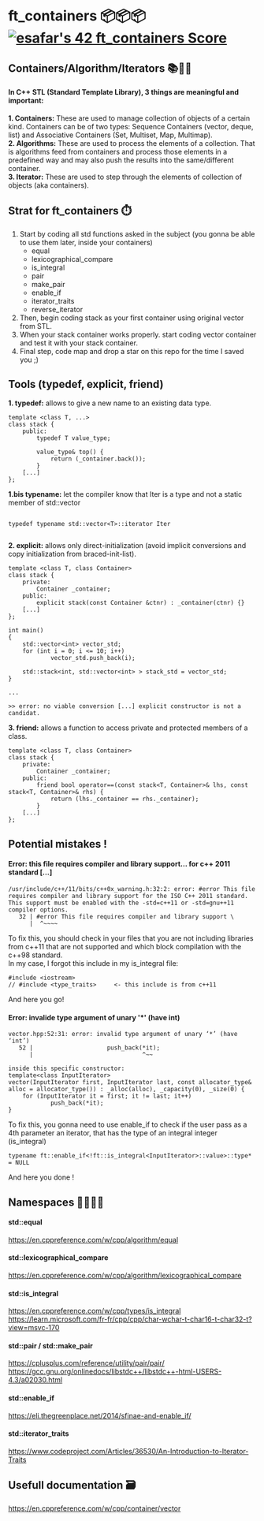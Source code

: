 # ft_containers 📦📦📦 [![esafar's 42 ft_containers Score](https://badge42.vercel.app/api/v2/cl6l739qg00490gialxmtgsrk/project/2852806)](https://github.com/JaeSeoKim/badge42)
  
## Containers/Algorithm/Iterators 📚🔢📐  
#### In C++ STL (Standard Template Library), 3 things are meaningful and important:  
  
**1. Containers:** These are used to manage collection of objects of a certain kind. Containers can be of two types: Sequence Containers (vector, deque, list) and Associative Containers (Set, Multiset, Map, Multimap).  
**2. Algorithms:** These are used to process the elements of a collection. That is algorithms feed from containers and process those elements in a predefined way and may also push the results into the same/different container.  
**3. Iterator:** These are used to step through the elements of collection of objects (aka containers).  
  
## Strat for ft_containers ⏱️  
  
1. Start by coding all std functions asked in the subject (you gonna be able to use them later, inside your containers)
	- equal
	- lexicographical_compare
	- is_integral
	- pair
	- make_pair
	- enable_if
	- iterator_traits
	- reverse_iterator
2. Then, begin coding stack as your first container using original vector from STL.  
3. When your stack container works properly. start coding vector container and test it with your stack container.  
4. Final step, code map and drop a star on this repo for the time I saved you ;)    
  
## Tools (typedef, explicit, friend)  
  
**1. typedef:** allows to give a new name to an existing data type.  
```
template <class T, ...>
class stack {
	public:
		typedef T value_type;
		
		value_type& top() {
   			return (_container.back());
		}
	[...]
};
```

**1.bis typename:** let the compiler know that Iter is a type and not a static member of std::vector  
```
  
typedef typename std::vector<T>::iterator Iter  
  
```

**2. explicit:** allows only direct-initialization (avoid implicit conversions and copy initialization from braced-init-list).  
```
template <class T, class Container>
class stack {
	private:
		Container _container;
	public:
		explicit stack(const Container &ctnr) : _container(ctnr) {}
	[...]
};

int main()
{
	std::vector<int> vector_std;
	for (int i = 0; i <= 10; i++)
        	vector_std.push_back(i);
	
   	std::stack<int, std::vector<int> > stack_std = vector_std;
}

...

>> error: no viable conversion [...] explicit constructor is not a candidat.

```
**3. friend:** allows a function to access private and protected members of a class.  
```
template <class T, class Container>
class stack {
	private:
		Container _container;
	public:
		friend bool operator==(const stack<T, Container>& lhs, const stack<T, Container>& rhs) {
			return (lhs._container == rhs._container);
		}
	[...]
};

```

## Potential mistakes !
#### Error: this file requires compiler and library support... for c++ 2011 standard [...]
```
/usr/include/c++/11/bits/c++0x_warning.h:32:2: error: #error This file requires compiler and library support for the ISO C++ 2011 standard. This support must be enabled with the -std=c++11 or -std=gnu++11 compiler options.
   32 | #error This file requires compiler and library support \
      |  ^~~~~
```
To fix this, you should check in your files that you are not including libraries from c++11 that are not supported and which block compilation with the c++98 standard.  
In my case, I forgot this include in my is_integral file:  
```
#include <iostream>
// #include <type_traits>     <- this include is from c++11
```
And here you go!
#### Error: invalide type argument of unary '*' (have int)
```
vector.hpp:52:31: error: invalid type argument of unary ‘*’ (have ‘int’)
   52 |                     push_back(*it);
      |                               ^~~
      
inside this specific constructor:  
template<class InputIterator>
vector(InputIterator first, InputIterator last, const allocator_type& alloc = allocator_type()) : _alloc(alloc), _capacity(0), _size(0) {
	for (InputIterator it = first; it != last; it++)
        	push_back(*it);
}
```
To fix this, you gonna need to use enable_if to check if the user pass as a 4th parameter an iterator, that has the type of an integral integer (is_integral)
```
typename ft::enable_if<!ft::is_integral<InputIterator>::value>::type* = NULL
```
And here you done !  
  
## Namespaces 👨🏻‍🚀🚀  
  
#### std::equal  
https://en.cppreference.com/w/cpp/algorithm/equal  
  
#### std::lexicographical_compare  
https://en.cppreference.com/w/cpp/algorithm/lexicographical_compare  
  
#### std::is_integral  
https://en.cppreference.com/w/cpp/types/is_integral  
https://learn.microsoft.com/fr-fr/cpp/cpp/char-wchar-t-char16-t-char32-t?view=msvc-170  
  
#### std::pair / std::make_pair  
https://cplusplus.com/reference/utility/pair/pair/  
https://gcc.gnu.org/onlinedocs/libstdc++/libstdc++-html-USERS-4.3/a02030.html  
  
#### std::enable_if  
https://eli.thegreenplace.net/2014/sfinae-and-enable_if/  
  
#### std::iterator_traits  
https://www.codeproject.com/Articles/36530/An-Introduction-to-Iterator-Traits  
  
## Usefull documentation 🗃️  
https://en.cppreference.com/w/cpp/container/vector  
